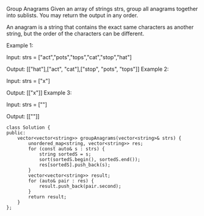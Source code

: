Group Anagrams
Given an array of strings strs, group all anagrams together into sublists. You may return the output in any order.

An anagram is a string that contains the exact same characters as another string, but the order of the characters can be different.

Example 1:

Input: strs = ["act","pots","tops","cat","stop","hat"]

Output: [["hat"],["act", "cat"],["stop", "pots", "tops"]]
Example 2:

Input: strs = ["x"]

Output: [["x"]]
Example 3:

Input: strs = [""]

Output: [[""]]

```
class Solution {
public:
    vector<vector<string>> groupAnagrams(vector<string>& strs) {
        unordered_map<string, vector<string>> res;
        for (const auto& s : strs) {
            string sortedS = s;
            sort(sortedS.begin(), sortedS.end());
            res[sortedS].push_back(s);
        }
        vector<vector<string>> result;
        for (auto& pair : res) {
            result.push_back(pair.second);
        }
        return result;
    }
};
```
